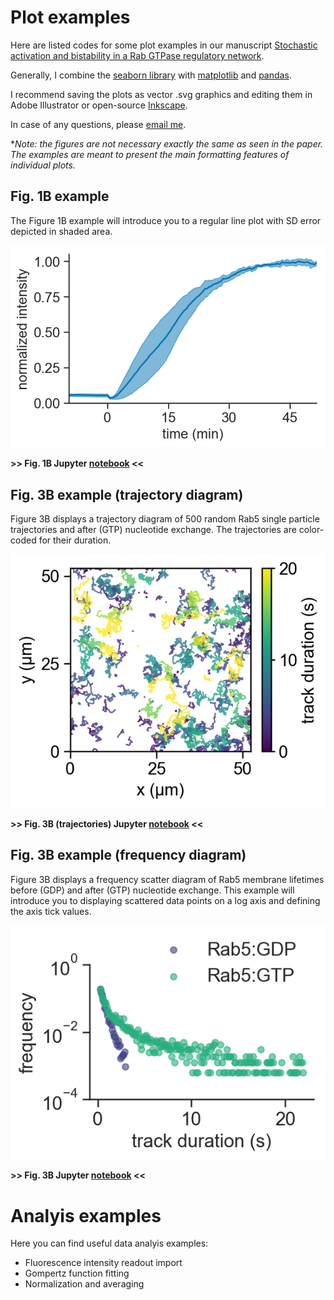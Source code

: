 # Plot examples

Here are listed codes for some plot examples in our manuscript [Stochastic activation and bistability in a Rab GTPase regulatory network](https://www.biorxiv.org/content/10.1101/776567v1).

Generally, I combine the [seaborn library](http://seaborn.pydata.org/index.html) with [matplotlib](https://matplotlib.org/) and [pandas](https://pandas.pydata.org/).

I recommend saving the plots as vector .svg graphics and editing them in Adobe Illustrator or open-source [Inkscape](https://inkscape.org/).



In case of any questions, please [email me](mailto:ubezelja@ist.ac.at).





**Note: the figures are not necessary exactly the same as seen in the paper. The examples are meant to present the main formatting features of individual plots.*

## Fig. 1B example
The Figure 1B example will introduce you to a regular line plot with SD error depicted in shaded area.

![](figures/fig1B_example.png)

**>> Fig. 1B Jupyter [notebook](notebooks/Fig_1B_example.ipynb) <<**

## Fig. 3B example (trajectory diagram)
Figure 3B displays a trajectory diagram of 500 random Rab5 single particle trajectories and after (GTP) nucleotide exchange. The trajectories are color-coded for their duration.

![](figures/fig3B_GTP.png)

**>> Fig. 3B (trajectories) Jupyter [notebook](notebooks/Fig_3B_trajectories_example.ipynb) <<**

## Fig. 3B example (frequency diagram)
Figure 3B displays a frequency scatter diagram of Rab5 membrane lifetimes before (GDP) and after (GTP) nucleotide exchange. This example will introduce you to displaying scattered data points on a log axis and defining the axis tick values.

![](figures/fig3B_example.png)

**>> Fig. 3B Jupyter [notebook](notebooks/Fig._3B_example.ipynb) <<**

# Analyis examples

Here you can find useful data analyis examples:

- Fluorescence intensity readout import
- Gompertz function fitting
- Normalization and averaging